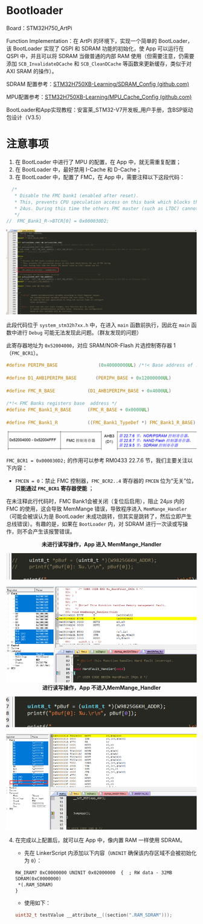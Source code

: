 # Bootloader

Board：STM32H750_ArtPi

Function Implementation：在 ArtPi 的环境下，实现一个简单的 BootLoader，该 BootLoader 实现了 QSPI 和 SDRAM  功能的初始化，使 App 可以运行在 QSPI 中，并且可以将 SDRAM 当做普通的内部 RAM 使用（但需要注意，仍需要添加 `SCB_InvalidateDCache` 和 `SCB_CleanDCache` 等函数来更新缓存，类似于对 AXI SRAM 的操作）。

SDRAM 配置参考：[STM32H750XB-Learning/SDRAM_Config (github.com)](https://github.com/STM32H750XB-Learning/SDRAM_Config)

MPU配置参考：[STM32H750XB-Learning/MPU_Cache_Config (github.com)](https://github.com/STM32H750XB-Learning/MPU_Cache_Config)

BootLoader和App实现教程：安富莱\_STM32-V7开发板_用户手册，含BSP驱动包设计（V3.5）

# 注意事项

1. 在 BootLoader 中进行了 MPU 的配置，在 App 中，就无需重复配置；
2. 在 BootLoader 中，最好禁用 I-Cache 和 D-Cache；
3. 在 BootLoader 中，配置了 FMC，在 App 中，需要注释以下这段代码：

```c
  /*
   * Disable the FMC bank1 (enabled after reset).
   * This, prevents CPU speculation access on this bank which blocks the use of FMC during
   * 24us. During this time the others FMC master (such as LTDC) cannot use it!
   */
//  FMC_Bank1_R->BTCR[0] = 0x000030D2;
```

![image-20230603111749244](figures/image-20230603111749244.png)

此段代码位于 `system_stm32h7xx.h` 中，在进入 `main` 函数前执行，因此在 `main` 函数中进行 `Debug` 可能无法发现此问题。（群友发现的问题）

此寄存器地址为 `0x52004000`，对应 SRAM/NOR-Flash 片选控制寄存器 1（`FMC_BCR1`）。

```c
#define PERIPH_BASE               (0x40000000UL) /*!< Base address of : AHB/APB Peripherals       */

#define D1_AHB1PERIPH_BASE       (PERIPH_BASE + 0x12000000UL)

#define FMC_R_BASE            (D1_AHB1PERIPH_BASE + 0x4000UL)

/*!< FMC Banks registers base  address */
#define FMC_Bank1_R_BASE      (FMC_R_BASE + 0x0000UL)

#define FMC_Bank1_R           ((FMC_Bank1_TypeDef *) FMC_Bank1_R_BASE)
```

![image-20230603133321097](figures/image-20230603133321097.png)

`FMC_BCR1 = 0x000030D2;` 的作用可以参考 RM0433 22.7.6 节，我们主要关注以下内容：

- `FMCEN = 0`：禁止 FMC 控制器，`FMC_BCR2..4` 寄存器的 `FMCEN` 位为“无关”位，**只能通过 `FMC_BCR1` 寄存器使能** ；

在未注释此行代码时，FMC Bank1会被关闭（复位后启用），阻止 $24 \mu s$ 内的 FMC 的使用，这会导致 MemMange 错误，导致程序进入 `MemMange_Handler`（可能会被误认为是 BootLoader 未成功跳转，但其实是跳转了，然后立即产生总线错误）。有趣的是，如果在 `BootLoader` 内，对 SDRAM 进行一次读或写操作，则不会产生该报警错误。

<center><b>未进行读写操作，App 进入 MemMange_Handler</b></center>

![1685771398850](figures/1685771398850.jpg)

<img src="figures/1685771378904.jpg" alt="1685771378904" style="zoom:80%;" />

<center><b>进行读写操作，App 不进入MemMange_Handler</b></center>

![1685771514490](figures/1685771514490.jpg)

<img src="figures/1685771521858.jpg" alt="1685771521858" style="zoom:80%;" />

4. 在完成以上配置后，就可以在 App 中，像内置 RAM 一样使用 SDRAM。

   - 先在 LinkerScript 内添加以下内容（`UNINIT` 确保该内存区域不会被初始化为 `0`）：

   ```
   RW_IRAM7 0xC0000000 UNINIT 0x02000000  {  ; RW data - 32MB SDRAM(0xC0000000)
   	*(.RAM_SDRAM)
   }
   ```

   - 使用如下：

   ```c
   uint32_t testValue __attribute__((section(".RAM_SDRAM")));
   ```

